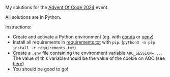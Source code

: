 My solutions for the [Advent Of Code 2024](https://adventofcode.com/) event. 

All solutions are in Python.

Instructions:
- Create and activate a Python environment (eg. with [conda](https://conda.io/projects/conda/en/latest/user-guide/tasks/manage-environments.html) or [venv](https://docs.python.org/3/library/venv.html))
- Install all requirements in [requirements.txt](requirements.txt) with `pip`. (`python3 -m pip install -r requirements.txt`)
- Create a `.env` file containing the environment variable `AOC_SESSION=...`. The value of this variable should be the value of the cookie on AOC (see [here](https://github.com/wimglenn/advent-of-code-wim/issues/1))
- You should be good to go!